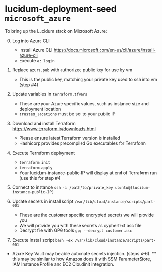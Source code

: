 # lucidum-deployment-seed `microsoft_azure`

To bring up the Lucidum stack on Microsoft Azure:

  0. Log into Azure CLI
     - Install Azure CLI https://docs.microsoft.com/en-us/cli/azure/install-azure-cli
     - Execute `az login`

  1. Replace `azure.pub` with authorized public key for use by vm
     - This is the public key, matching your private key used to ssh into vm (step #4)

  2. Update variables in `terraform.tfvars`
     - These are your Azure specific values, such as instance size and deployment location
     - `trusted_locations` must be set to your public IP

  3. Download and install Terraform https://www.terraform.io/downloads.html
     - Please ensure latest Terraform version is installed
     - Hashicorp provides precompiled Go executables for Terraform

  4. Execute Terraform deployment
     - `terraform init`
     - `terraform apply`
     - Your lucidum-instance-public-IP will display at end of Terraform run (use this for step #4)

  5. Connect to instance `ssh -i /path/to/private_key ubuntu@[lucidum-instance-public-IP]`

  6. Update secrets in install script `/var/lib/cloud/instance/scripts/part-001`
     - These are the customer specific encrypted secrets we will provide you
     - We will provide you with these secrets as cyphertext asc file
     - Decrypt file with GPG tools `gpg --decrypt customer.asc`

  7. Execute install script `bash -ex /var/lib/cloud/instance/scripts/part-001`

  * Azure Key Vault may be able automate secrets injection. (steps 4-6).
  ** this may be similar to how Amazon does it with SSM ParameterStore,
     IAM Instance Profile and EC2 Cloudinit integration.
